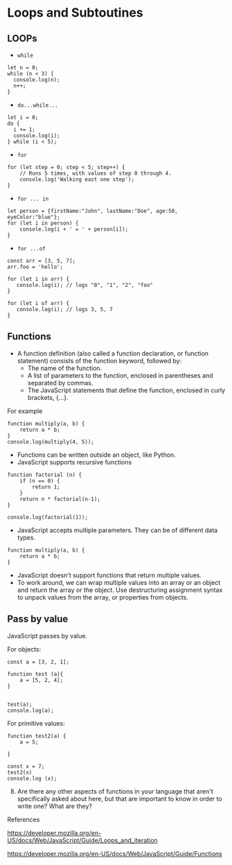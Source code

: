 # Loops and Subtoutines

## LOOPs

- `while`

```
let n = 0;
while (n < 3) {
  console.log(n);
  n++;
}

```

- `do...while...`

```
let i = 0;
do {
  i += 1;
  console.log(i);
} while (i < 5);
```

- `for`

```
for (let step = 0; step < 5; step++) {
    // Runs 5 times, with values of step 0 through 4.
    console.log('Walking east one step');
}

```

- `for ... in`

```
let person = {firstName:"John", lastName:"Doe", age:50, eyeColor:"blue"};
for (let i in person) {
    console.log(i + ' = ' + person[i]);
}
```

- `for ...of`

```
const arr = [3, 5, 7];
arr.foo = 'hello';

for (let i in arr) {
   console.log(i); // logs "0", "1", "2", "foo"
}

for (let i of arr) {
   console.log(i); // logs 3, 5, 7
}
```

## Functions

- A function definition (also called a function declaration, or function statement) consists of the function keyword, followed by:
    - The name of the function.
    - A list of parameters to the function, enclosed in parentheses and separated by commas.
    - The JavaScript statements that define the function, enclosed in curly brackets, {...}.

For example
```
function multiply(a, b) {
    return a * b;
}
console.log(multiply(4, 5));
```


- Functions can be written outside an object, like Python.
- JavaScript supports recursive functions

```
function factorial (n) {
    if (n == 0) {
        return 1;
    }
    return n * factorial(n-1);
}

console.log(factorial(1));
```

- JavaScript accepts multiple parameters. They can be of different data types.

```
function multiply(a, b) {
    return a * b;
}
```
- JavaScript doesn't support functions that return multiple values.
- To work around, we can wrap multiple values into an array or an object and return the array or the object. Use destructuring assignment syntax to unpack values from the array, or properties from objects.

## Pass by value
JavaScript passes by value.

For objects:

```
const a = [3, 2, 1];

function test (a){
    a = [5, 2, 4];
}


test(a);
console.log(a);

```

For primitive values:

```
function test2(a) {
    a = 5;

}

const x = 7;
test2(x)
console.log (x);
```

8. Are there any other aspects of functions in your language that aren't specifically asked about here, but that are important to know in order to write one? What are they?


References

https://developer.mozilla.org/en-US/docs/Web/JavaScript/Guide/Loops_and_iteration

https://developer.mozilla.org/en-US/docs/Web/JavaScript/Guide/Functions

